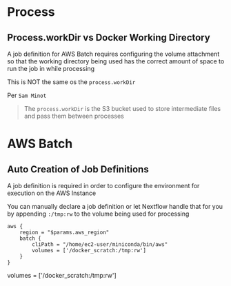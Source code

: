 # Process

## Process.workDir vs Docker Working Directory

A job definition for AWS Batch requires configuring the volume attachment so that the working directory being used has the correct amount of space to run the job in while processing

This is NOT the same os the `process.workDir`

Per `Sam Minot`

> The `process.workDir` is the S3 bucket used to store intermediate files and pass them between processes

# AWS Batch

## Auto Creation of Job Definitions

A job definition is required in order to configure the environment for execution on the AWS Instance

You can manually declare a job definition or let Nextflow handle that for you by appending `:/tmp:rw` to the volume being used for processing

```
aws {
    region = "$params.aws_region"
    batch {
        cliPath = "/home/ec2-user/miniconda/bin/aws"
        volumes = ['/docker_scratch:/tmp:rw']
    }
}
```

volumes = ['/docker_scratch:/tmp:rw']
